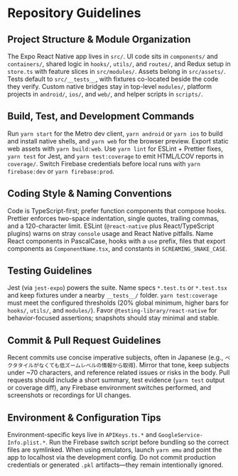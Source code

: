 # Repository Guidelines

## Project Structure & Module Organization
The Expo React Native app lives in `src/`. UI code sits in `components/` and `containers/`, shared logic in `hooks/`, `utils/`, and `routes/`, and Redux setup in `store.ts` with feature slices in `src/modules/`. Assets belong in `src/assets/`. Tests default to `src/__tests__`, with fixtures co-located beside the code they verify. Custom native bridges stay in top-level `modules/`, platform projects in `android/`, `ios/`, and `web/`, and helper scripts in `scripts/`.

## Build, Test, and Development Commands
Run `yarn start` for the Metro dev client, `yarn android` or `yarn ios` to build and install native shells, and `yarn web` for the browser preview. Export static web assets with `yarn build:web`. Use `yarn lint` for ESLint + Prettier fixes, `yarn test` for Jest, and `yarn test:coverage` to emit HTML/LCOV reports in `coverage/`. Switch Firebase credentials before local runs with `yarn firebase:dev` or `yarn firebase:prod`.

## Coding Style & Naming Conventions
Code is TypeScript-first; prefer function components that compose hooks. Prettier enforces two-space indentation, single quotes, trailing commas, and a 120-character limit. ESLint (`@react-native` plus React/TypeScript plugins) warns on stray `console` usage and React Native pitfalls. Name React components in PascalCase, hooks with a `use` prefix, files that export components as `ComponentName.tsx`, and constants in `SCREAMING_SNAKE_CASE`.

## Testing Guidelines
Jest (via `jest-expo`) powers the suite. Name specs `*.test.ts` or `*.test.tsx` and keep fixtures under a nearby `__tests__/` folder. `yarn test:coverage` must meet the configured thresholds (20% global minimum, higher bars for `hooks/`, `utils/`, and `modules/`). Favor `@testing-library/react-native` for behavior-focused assertions; snapshots should stay minimal and stable.

## Commit & Pull Request Guidelines
Recent commits use concise imperative subjects, often in Japanese (e.g., `ベクタタイルがなくても低ズームレベルの情報から取得`). Mirror that tone, keep subjects under ~70 characters, and reference related issues or risks in the body. Pull requests should include a short summary, test evidence (`yarn test` output or coverage diff), any Firebase environment switches performed, and screenshots or recordings for UI changes.

## Environment & Configuration Tips
Environment-specific keys live in `APIKeys.ts.*` and `GoogleService-Info.plist.*`. Run the Firebase switch script before bundling so the correct files are symlinked. When using emulators, launch `yarn emu` and point the app to localhost via the development config. Do not commit production credentials or generated `.pkl` artifacts—they remain intentionally ignored.

